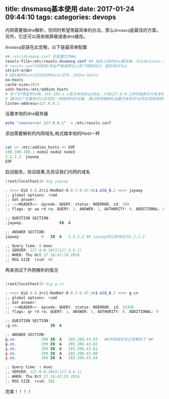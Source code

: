 title: dnsmasq基本使用
date: 2017-01-24 09:44:10
tags:
categories: devops
---
内网需要做dns解析，但同时希望用最简单的办法，那么`dnsmasq`是最佳的方案。另外，它还可以用来做屏蔽或者dns缓存。

`dnsmasq`安装在此忽略，以下是最简单配置
``` powershell
## /etc/dnsmasq.conf 的配置文件##
resolv-file=/etc/resolv.dnsmasq.conf ## 指定上层的dns服务器，可以从resolv.conf复制即可
# resolv.conf内的DNS寻址严格按照从上到下顺序执行，直到成功为止
strict-order
# DNS解析hosts时对应的hosts文件，对应no-hosts
no-hosts
cache-size=1024
addn-hosts=/etc/addion_hosts
# 多个IP用逗号分隔，192.168.x.x表示本机的ip地址，只有127.0.0.1的时候表示只有本机可以访问。
# 通过这个设置就可以实现同一局域网内的设备，通过把网络DNS设置为本机IP从而实现局域网范围内的DNS泛解析(注：无效IP有可能导至服务无法启动）
listen-address=127.0.0.1

```

设置本地的dns服务器
```powershell
echo "nameserver 127.0.0.1"  > /etc/resolv.conf
```

添加需要解析的内网域名,格式跟本地的Host一样
```powershell

cat >> /etc/addion_hosts << EOF
100.100.100.1 node1 node2 node3
2.2.2.2  jayway
EOF

```
启动服务，验证结果,先验证我们内网的域名

```powershell
[root@localhost]# dig jayway

; <<>> DiG 9.8.2rc1-RedHat-9.8.2-0.47.rc1.el6_8.2 <<>> jayway
;; global options: +cmd
;; Got answer:
;; ->>HEADER<<- opcode: QUERY, status: NOERROR, id: 308
;; flags: qr aa rd ra; QUERY: 1, ANSWER: 1, AUTHORITY: 0, ADDITIONAL: 0

;; QUESTION SECTION:
;jayway.                IN  A

;; ANSWER SECTION:
jayway.         0   IN  A   2.2.2.2 ## jayway的记录地址为2.2.2.2

;; Query time: 0 msec
;; SERVER: 127.0.0.1#53(127.0.0.1)    
;; WHEN: Thu Oct 27 18:41:18 2016
;; MSG SIZE  rcvd: 40

```

再来测试下外网解析的情况
```powershell

[root@localhost]# dig g.cn

; <<>> DiG 9.8.2rc1-RedHat-9.8.2-0.47.rc1.el6_8.2 <<>> g.cn
;; global options: +cmd
;; Got answer:
;; ->>HEADER<<- opcode: QUERY, status: NOERROR, id: 15358
;; flags: qr rd ra; QUERY: 1, ANSWER: 5, AUTHORITY: 0, ADDITIONAL: 0

;; QUESTION SECTION:
;g.cn.              IN  A

;; ANSWER SECTION:
g.cn.           209 IN  A   203.208.43.83   ##外网域名也正常解析了 ##
g.cn.           209 IN  A   203.208.43.82
g.cn.           209 IN  A   203.208.43.81
g.cn.           209 IN  A   203.208.43.80
g.cn.           209 IN  A   203.208.43.84

;; Query time: 1 msec
;; SERVER: 127.0.0.1#53(127.0.0.1)
;; WHEN: Thu Oct 27 18:42:33 2016
;; MSG SIZE  rcvd: 102
```
完美！！！！
